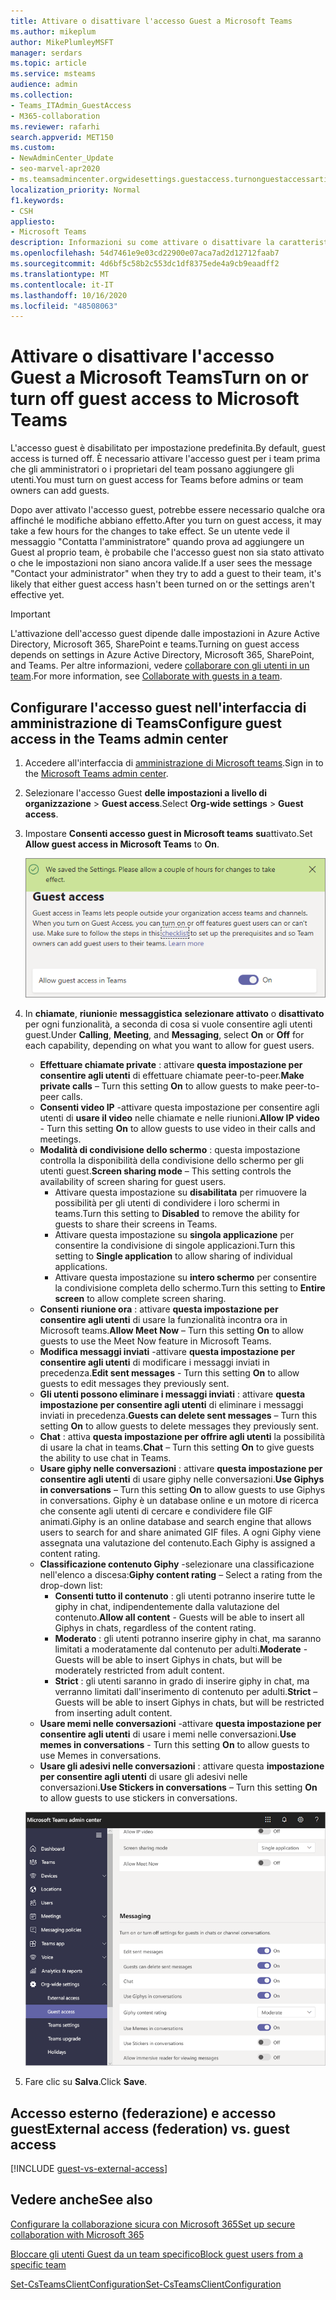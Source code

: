 ```yaml
---
title: Attivare o disattivare l'accesso Guest a Microsoft Teams
ms.author: mikeplum
author: MikePlumleyMSFT
manager: serdars
ms.topic: article
ms.service: msteams
audience: admin
ms.collection:
- Teams_ITAdmin_GuestAccess
- M365-collaboration
ms.reviewer: rafarhi
search.appverid: MET150
ms.custom:
- NewAdminCenter_Update
- seo-marvel-apr2020
- ms.teamsadmincenter.orgwidesettings.guestaccess.turnonguestaccessarticle
localization_priority: Normal
f1.keywords:
- CSH
appliesto:
- Microsoft Teams
description: Informazioni su come attivare o disattivare la caratteristica di accesso guest in Microsoft teams come amministratore di Office 365.
ms.openlocfilehash: 54d7461e9e03cd22900e07aca7ad2d12712faab7
ms.sourcegitcommit: 4d6bf5c58b2c553dc1df8375ede4a9cb9eaadff2
ms.translationtype: MT
ms.contentlocale: it-IT
ms.lasthandoff: 10/16/2020
ms.locfileid: "48508063"
---
```

# <a name="turn-on-or-turn-off-guest-access-to-microsoft-teams"></a><span data-ttu-id="460de-103">Attivare o disattivare l'accesso Guest a Microsoft Teams</span><span class="sxs-lookup"><span data-stu-id="460de-103">Turn on or turn off guest access to Microsoft Teams</span></span>

<span data-ttu-id="460de-104">L'accesso guest è disabilitato per impostazione predefinita.</span><span class="sxs-lookup"><span data-stu-id="460de-104">By default, guest access is turned off.</span></span> <span data-ttu-id="460de-105">È necessario attivare l'accesso guest per i team prima che gli amministratori o i proprietari del team possano aggiungere gli utenti.</span><span class="sxs-lookup"><span data-stu-id="460de-105">You must turn on guest access for Teams before admins or team owners can add guests.</span></span>

<span data-ttu-id="460de-106">Dopo aver attivato l'accesso guest, potrebbe essere necessario qualche ora affinché le modifiche abbiano effetto.</span><span class="sxs-lookup"><span data-stu-id="460de-106">After you turn on guest access, it may take a few hours for the changes to take effect.</span></span> <span data-ttu-id="460de-107">Se un utente vede il messaggio "Contatta l'amministratore" quando prova ad aggiungere un Guest al proprio team, è probabile che l'accesso guest non sia stato attivato o che le impostazioni non siano ancora valide.</span><span class="sxs-lookup"><span data-stu-id="460de-107">If a user sees the message "Contact your administrator" when they try to add a guest to their team, it's likely that either guest access hasn't been turned on or the settings aren't effective yet.</span></span>

> [!IMPORTANT]
> <span data-ttu-id="460de-108">L'attivazione dell'accesso guest dipende dalle impostazioni in Azure Active Directory, Microsoft 365, SharePoint e teams.</span><span class="sxs-lookup"><span data-stu-id="460de-108">Turning on guest access depends on settings in Azure Active Directory, Microsoft 365, SharePoint, and Teams.</span></span> <span data-ttu-id="460de-109">Per altre informazioni, vedere [collaborare con gli utenti in un team](https://docs.microsoft.com/microsoft-365/solutions/collaborate-as-team).</span><span class="sxs-lookup"><span data-stu-id="460de-109">For more information, see [Collaborate with guests in a team](https://docs.microsoft.com/microsoft-365/solutions/collaborate-as-team).</span></span>

## <a name="configure-guest-access-in-the-teams-admin-center"></a><span data-ttu-id="460de-110">Configurare l'accesso guest nell'interfaccia di amministrazione di Teams</span><span class="sxs-lookup"><span data-stu-id="460de-110">Configure guest access in the Teams admin center</span></span>

1. <span data-ttu-id="460de-111">Accedere all'interfaccia di [amministrazione di Microsoft teams](https://admin.teams.microsoft.com/).</span><span class="sxs-lookup"><span data-stu-id="460de-111">Sign in to the [Microsoft Teams admin center](https://admin.teams.microsoft.com/).</span></span>

2. <span data-ttu-id="460de-112">Selezionare l'accesso Guest **delle impostazioni a livello di organizzazione**  >  **Guest access**.</span><span class="sxs-lookup"><span data-stu-id="460de-112">Select **Org-wide settings** > **Guest access**.</span></span>

3. <span data-ttu-id="460de-113">Impostare **Consenti accesso guest in Microsoft teams** **su**attivato.</span><span class="sxs-lookup"><span data-stu-id="460de-113">Set **Allow guest access in Microsoft Teams** to **On**.</span></span>

    ![<span data-ttu-id="460de-114">Consenti l'opzione di accesso Guest impostata su attivato</span><span class="sxs-lookup"><span data-stu-id="460de-114">Allow guest access switch set to On</span></span> ](media/set-up-guests-image1.png)

4. <span data-ttu-id="460de-115">In **chiamate**, **riunioni**e **messaggistica** **selezionare attivato** o **disattivato** per ogni funzionalità, a seconda di cosa si vuole consentire agli utenti guest.</span><span class="sxs-lookup"><span data-stu-id="460de-115">Under **Calling**, **Meeting**, and **Messaging**, select **On** or **Off** for each capability, depending on what you want to allow for guest users.</span></span>

      - <span data-ttu-id="460de-116">**Effettuare chiamate private** : attivare **questa impostazione per consentire agli utenti** di effettuare chiamate peer-to-peer.</span><span class="sxs-lookup"><span data-stu-id="460de-116">**Make private calls** – Turn this setting **On** to allow guests to make peer-to-peer calls.</span></span>
      - <span data-ttu-id="460de-117">**Consenti video IP** -attivare questa impostazione per consentire agli utenti di **usare il video** nelle chiamate e nelle riunioni.</span><span class="sxs-lookup"><span data-stu-id="460de-117">**Allow IP video** - Turn this setting **On** to allow guests to use video in their calls and meetings.</span></span>
      - <span data-ttu-id="460de-118">**Modalità di condivisione dello schermo** : questa impostazione controlla la disponibilità della condivisione dello schermo per gli utenti guest.</span><span class="sxs-lookup"><span data-stu-id="460de-118">**Screen sharing mode** – This setting controls the availability of screen sharing for guest users.</span></span> 
          - <span data-ttu-id="460de-119">Attivare questa impostazione su **disabilitata** per rimuovere la possibilità per gli utenti di condividere i loro schermi in teams.</span><span class="sxs-lookup"><span data-stu-id="460de-119">Turn this setting to **Disabled** to remove the ability for guests to share their screens in Teams.</span></span> 
          - <span data-ttu-id="460de-120">Attivare questa impostazione su **singola applicazione** per consentire la condivisione di singole applicazioni.</span><span class="sxs-lookup"><span data-stu-id="460de-120">Turn this setting to **Single application** to allow sharing of individual applications.</span></span> 
          - <span data-ttu-id="460de-121">Attivare questa impostazione su **intero schermo** per consentire la condivisione completa dello schermo.</span><span class="sxs-lookup"><span data-stu-id="460de-121">Turn this setting to **Entire screen** to allow complete screen sharing.</span></span>
      - <span data-ttu-id="460de-122">**Consenti riunione ora** : attivare **questa impostazione per consentire agli utenti** di usare la funzionalità incontra ora in Microsoft teams.</span><span class="sxs-lookup"><span data-stu-id="460de-122">**Allow Meet Now** – Turn this setting **On** to allow guests to use the Meet Now feature in Microsoft Teams.</span></span>
      - <span data-ttu-id="460de-123">**Modifica messaggi inviati** -attivare **questa impostazione per consentire agli utenti** di modificare i messaggi inviati in precedenza.</span><span class="sxs-lookup"><span data-stu-id="460de-123">**Edit sent messages** - Turn this setting **On** to allow guests to edit messages they previously sent.</span></span>
      - <span data-ttu-id="460de-124">**Gli utenti possono eliminare i messaggi inviati** : attivare **questa impostazione per consentire agli utenti** di eliminare i messaggi inviati in precedenza.</span><span class="sxs-lookup"><span data-stu-id="460de-124">**Guests can delete sent messages** – Turn this setting **On** to allow guests to delete messages they previously sent.</span></span>
      - <span data-ttu-id="460de-125">**Chat** : attiva **questa impostazione per offrire agli utenti** la possibilità di usare la chat in teams.</span><span class="sxs-lookup"><span data-stu-id="460de-125">**Chat** – Turn this setting **On** to give guests the ability to use chat in Teams.</span></span>
      - <span data-ttu-id="460de-126">**Usare giphy nelle conversazioni** : attivare **questa impostazione per consentire agli utenti** di usare giphy nelle conversazioni.</span><span class="sxs-lookup"><span data-stu-id="460de-126">**Use Giphys in conversations** – Turn this setting **On** to allow guests to use Giphys in conversations.</span></span> <span data-ttu-id="460de-127">Giphy è un database online e un motore di ricerca che consente agli utenti di cercare e condividere file GIF animati.</span><span class="sxs-lookup"><span data-stu-id="460de-127">Giphy is an online database and search engine that allows users to search for and share animated GIF files.</span></span> <span data-ttu-id="460de-128">A ogni Giphy viene assegnata una valutazione del contenuto.</span><span class="sxs-lookup"><span data-stu-id="460de-128">Each Giphy is assigned a content rating.</span></span>
      - <span data-ttu-id="460de-129">**Classificazione contenuto Giphy** -selezionare una classificazione nell'elenco a discesa:</span><span class="sxs-lookup"><span data-stu-id="460de-129">**Giphy content rating** –  Select a rating from the drop-down list:</span></span>
          - <span data-ttu-id="460de-130">**Consenti tutto il contenuto** : gli utenti potranno inserire tutte le giphy in chat, indipendentemente dalla valutazione del contenuto.</span><span class="sxs-lookup"><span data-stu-id="460de-130">**Allow all content** - Guests will be able to insert all Giphys in chats, regardless of the content rating.</span></span>
          - <span data-ttu-id="460de-131">**Moderato** : gli utenti potranno inserire giphy in chat, ma saranno limitati a moderatamente dal contenuto per adulti.</span><span class="sxs-lookup"><span data-stu-id="460de-131">**Moderate** - Guests will be able to insert Giphys in chats, but will be moderately restricted from adult content.</span></span>
          - <span data-ttu-id="460de-132">**Strict** : gli utenti saranno in grado di inserire giphy in chat, ma verranno limitati dall'inserimento di contenuto per adulti.</span><span class="sxs-lookup"><span data-stu-id="460de-132">**Strict** – Guests will be able to insert Giphys in chats, but will be restricted from inserting adult content.</span></span>
      - <span data-ttu-id="460de-133">**Usare memi nelle conversazioni** -attivare **questa impostazione per consentire agli utenti** di usare i memi nelle conversazioni.</span><span class="sxs-lookup"><span data-stu-id="460de-133">**Use memes in conversations** - Turn this setting **On** to allow guests to use Memes in conversations.</span></span>
      - <span data-ttu-id="460de-134">**Usare gli adesivi nelle conversazioni** : attivare questa **impostazione per consentire agli utenti** di usare gli adesivi nelle conversazioni.</span><span class="sxs-lookup"><span data-stu-id="460de-134">**Use Stickers in conversations** – Turn this setting **On** to allow guests to use stickers in conversations.</span></span> 

    ![Impostazioni delle autorizzazioni guest in teams](media/manage-guest-access-image1.png)

5. <span data-ttu-id="460de-136">Fare clic su **Salva**.</span><span class="sxs-lookup"><span data-stu-id="460de-136">Click **Save**.</span></span>

## <a name="external-access-federation-vs-guest-access"></a><span data-ttu-id="460de-137">Accesso esterno (federazione) e accesso guest</span><span class="sxs-lookup"><span data-stu-id="460de-137">External access (federation) vs. guest access</span></span>

[!INCLUDE [guest-vs-external-access](includes/guest-vs-external-access.md)]

## <a name="see-also"></a><span data-ttu-id="460de-138">Vedere anche</span><span class="sxs-lookup"><span data-stu-id="460de-138">See also</span></span>

[<span data-ttu-id="460de-139">Configurare la collaborazione sicura con Microsoft 365</span><span class="sxs-lookup"><span data-stu-id="460de-139">Set up secure collaboration with Microsoft 365</span></span>](https://docs.microsoft.com/microsoft-365/solutions/setup-secure-collaboration-with-teams)

[<span data-ttu-id="460de-140">Bloccare gli utenti Guest da un team specifico</span><span class="sxs-lookup"><span data-stu-id="460de-140">Block guest users from a specific team</span></span>](https://docs.microsoft.com/microsoft-365/solutions/per-group-guest-access)

[<span data-ttu-id="460de-141">Set-CsTeamsClientConfiguration</span><span class="sxs-lookup"><span data-stu-id="460de-141">Set-CsTeamsClientConfiguration</span></span>](https://docs.microsoft.com/powershell/module/skype/set-csteamsclientconfiguration)